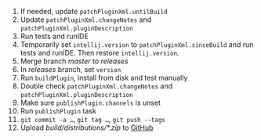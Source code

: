 <!--
This file has been changed by Nico Mexis under the terms of the Apache-2.0 license.
Original code is by Thomas Rosenau.
-->

1. If needed, update `patchPluginXml.untilBuild`
1. Update `patchPluginXml.changeNotes` and `patchPluginXml.pluginDescription`
1. Run tests and runIDE
1. Temporarily set `intellij.version` to `patchPluginXml.sinceBuild` and run tests and runIDE. Then restore `intellij.version`.
1. Merge branch *master* to *releases*
1. In *releases* branch, set `version`
1. Run `buildPlugin`, install from disk and test manually
1. Double check `patchPluginXml.changeNotes` and `patchPluginXml.pluginDescription`
1. Make sure `publishPlugin.channels` is unset
1. Run `publishPlugin` task
1. `git commit -a …`, `git tag …`, `git push --tags`
1. Upload _build/distributions/*.zip_ to [GitHub](https://github.com/ThomasR/intellij-diff-plugin/releases/new)
